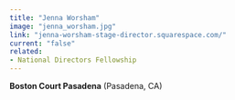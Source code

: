 ```yaml
---
title: "Jenna Worsham"
image: "jenna_worsham.jpg"
link: "jenna-worsham-stage-director.squarespace.com/"
current: "false"
related:
- National Directors Fellowship
---
```

**Boston Court Pasadena** (Pasadena, CA)
